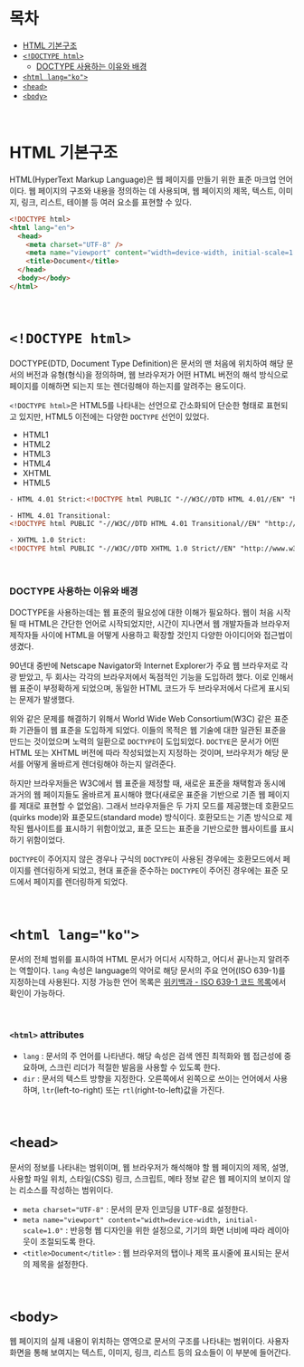 # 목차

- [HTML 기본구조](#html-기본구조)
- [`<!DOCTYPE html>`](#doctype-html)
  - [DOCTYPE 사용하는 이유와 배경](#doctype-사용하는-이유와-배경)
- [`<html lang="ko">`](#html-langko)
- [`<head>`](#head)
- [`<body>`](#body)

<br>

# HTML 기본구조

HTML(HyperText Markup Language)은 웹 페이지를 만들기 위한 표준 마크업 언어이다. 웹 페이지의 구조와 내용을 정의하는 데 사용되며, 웹 페이지의 제목, 텍스트, 이미지, 링크, 리스트, 테이블 등 여러 요소를 표현할 수 있다.

```html
<!DOCTYPE html>
<html lang="en">
  <head>
    <meta charset="UTF-8" />
    <meta name="viewport" content="width=device-width, initial-scale=1.0" />
    <title>Document</title>
  </head>
  <body></body>
</html>
```

<br>

# `<!DOCTYPE html>`

DOCTYPE(DTD, Document Type Definition)은 문서의 맨 처음에 위치하여 해당 문서의 버전과 유형(형식)을 정의하며, 웹 브라우저가 어떤 HTML 버전의 해석 방식으로 페이지를 이해하면 되는지 또는 렌더링해야 하는지를 알려주는 용도이다.

`<!DOCTYPE html>`은 HTML5를 나타내는 선언으로 간소화되어 단순한 형태로 표현되고 있지만, HTML5 이전에는 다양한 `DOCTYPE` 선언이 있었다.

- HTML1
- HTML2
- HTML3
- HTML4
- XHTML
- HTML5

```html
- HTML 4.01 Strict:<!DOCTYPE html PUBLIC "-//W3C//DTD HTML 4.01//EN" "http://www.w3.org/TR/html4/strict.dtd">

- HTML 4.01 Transitional:
<!DOCTYPE html PUBLIC "-//W3C//DTD HTML 4.01 Transitional//EN" "http://www.w3.org/TR/html4/loose.dtd">

- XHTML 1.0 Strict:
<!DOCTYPE html PUBLIC "-//W3C//DTD XHTML 1.0 Strict//EN" "http://www.w3.org/TR/xhtml1/DTD/xhtml1-strict.dtd">
```

<br>

### DOCTYPE 사용하는 이유와 배경

DOCTYPE을 사용하는데는 웹 표준의 필요성에 대한 이해가 필요하다. 웹이 처음 시작될 때 HTML은 간단한 언어로 시작되었지만, 시간이 지나면서 웹 개발자들과 브라우저 제작자들 사이에 HTML을 어떻게 사용하고 확장할 것인지 다양한 아이디어와 접근법이 생겼다.

90년대 중반에 Netscape Navigator와 Internet Explorer가 주요 웹 브라우저로 각광 받았고, 두 회사는 각각의 브라우저에서 독점적인 기능을 도입하려 했다. 이로 인해서 웹 표준이 부정확하게 되었으며, 동일한 HTML 코드가 두 브라우저에서 다르게 표시되는 문제가 발생했다.

위와 같은 문제를 해결하기 위해서 World Wide Web Consortium(W3C) 같은 표준화 기관들이 웹 표준을 도입하게 되었다. 이들의 목적은 웹 기술에 대한 일관된 표준을 만드는 것이었으며 노력의 일환으로 `DOCTYPE`이 도입되었다. `DOCTYE`은 문서가 어떤 HTML 또는 XHTML 버전에 따라 작성되었는지 지정하는 것이며, 브라우저가 해당 문서를 어떻게 올바르게 렌더링해야 하는지 알려준다.

하지만 브라우저들은 W3C에서 웹 표준을 제정할 때, 새로운 표준을 채택함과 동시에 과거의 웹 페이지들도 올바르게 표시해야 했다(새로운 표준을 기반으로 기존 웹 페이지를 제대로 표현할 수 없었음). 그래서 브라우저들은 두 가지 모드를 제공했는데 호환모드(quirks mode)와 표준모드(standard mode) 방식이다. 호환모드는 기존 방식으로 제작된 웹사이트를 표시하기 위함이었고, 표준 모드는 표준을 기반으로한 웹사이트를 표시하기 위함이었다.

`DOCTYPE`이 주어지지 않은 경우나 구식의 `DOCTYPE`이 사용된 경우에는 호환모드에서 페이지를 렌더링하게 되었고, 현대 표준을 준수하는 `DOCTYPE`이 주어진 경우에는 표준 모드에서 페이지를 렌더링하게 되었다.

<br>

# `<html lang="ko">`

문서의 전체 범위를 표시하여 HTML 문서가 어디서 시작하고, 어디서 끝나는지 알려주는 역할이다. `lang` 속성은 language의 약어로 해당 문서의 주요 언어(ISO 639-1)를 지정하는데 사용된다. 지정 가능한 언어 목록은 [위키백과 - ISO 639-1 코드 목록](https://ko.wikipedia.org/wiki/ISO_639-1_%EC%BD%94%EB%93%9C_%EB%AA%A9%EB%A1%9D)에서 확인이 가능하다.

<br>

### `<html>` attributes

- `lang` : 문서의 주 언어를 나타낸다. 해당 속성은 검색 엔진 최적화와 웹 접근성에 중요하며, 스크린 리더가 적절한 발음을 사용할 수 있도록 한다.
- `dir` : 문서의 텍스트 방향을 지정한다. 오른쪽에서 왼쪽으로 쓰이는 언어에서 사용하며, `ltr`(left-to-right) 또는 `rtl`(right-to-left)값을 가진다.

<br>

# `<head>`

문서의 정보를 나타내는 범위이며, 웹 브라우저가 해석해야 할 웹 페이지의 제목, 설명, 사용할 파일 위치, 스타일(CSS) 링크, 스크립트, 메타 정보 같은 웹 페이지의 보이지 않는 리소스를 작성하는 범위이다.

- `meta charset="UTF-8"` : 문서의 문자 인코딩을 UTF-8로 설정한다.
- `meta name="viewport" content="width=device-width, initial-scale=1.0"` : 반응형 웹 디자인을 위한 설정으로, 기기의 화면 너비에 따라 레이아웃이 조절되도록 한다.
- `<title>Document</title>` : 웹 브라우저의 탭이나 제목 표시줄에 표시되는 문서의 제목을 설정한다.

<br>

# `<body>`

웹 페이지의 실제 내용이 위치하는 영역으로 문서의 구조를 나타내는 범위이다. 사용자 화면을 통해 보여지는 텍스트, 이미지, 링크, 리스트 등의 요소들이 이 부분에 들어간다.
